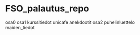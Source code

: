 # FSO_palautus_repo

osa0
osa1
  kurssitiedot
  unicafe
  anekdootit
osa2
  puhelinluettelo
  maiden_tiedot
  
